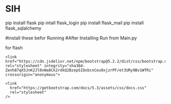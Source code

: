 # SIH

pip install flask
pip intall flask_login
pip install flask_mail
pip install flask_sqlalchemy

#install these befor Running
#After  Installing Run from Main.py 


for flash

    <link href="https://cdn.jsdelivr.net/npm/bootstrap@5.2.2/dist/css/bootstrap.min.css" rel="stylesheet" integrity="sha384-Zenh87qX5JnK2Jl0vWa8Ck2rdkQ2Bzep5IDxbcnCeuOxjzrPF/et3URy9Bv1WTRi" crossorigin="anonymous">

    <link
      href="https://getbootstrap.com/docs/5.3/assets/css/docs.css"
      rel="stylesheet"
    />
  <link
    rel="stylesheet"
    href="https://stackpath.bootstrapcdn.com/font-awesome/4.7.0/css/font-awesome.min.css"
    crossorigin="anonymous"
  />
    <link rel="stylesheet" type="text/css" href="https://cdnjs.cloudflare.com/ajax/libs/font-awesome/4.7.0/css/font-awesome.css" integrity="sha512-5A8nwdMOWrSz20fDsjczgUidUBR8liPYU+WymTZP1lmY9G6Oc7HlZv156XqnsgNUzTyMefFTcsFH/tnJE/+xBg==" crossorigin="anonymous" referrerpolicy="no-referrer" />
   
    

